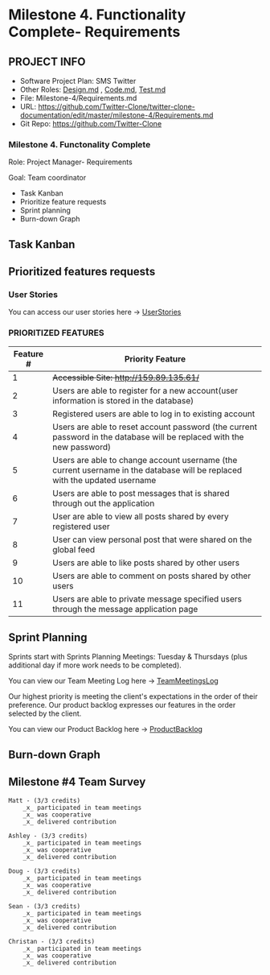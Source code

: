 # Milestone 4. Functionality Complete- Requirements

## PROJECT INFO

- Software Project Plan: SMS Twitter
- Other Roles: [Design.md](https://github.com/Twitter-Clone/twitter-clone-documentation/blob/master/milestone-4/Design.md) , [Code.md](https://github.com/Twitter-Clone/twitter-clone-documentation/blob/master/milestone-4/Code.md), [Test.md](https://github.com/Twitter-Clone/twitter-clone-documentation/blob/master/milestone-4/Test.md)
- File: Milestone-4/Requirements.md
- URL: https://github.com/Twitter-Clone/twitter-clone-documentation/edit/master/milestone-4/Requirements.md 
- Git Repo: https://github.com/Twitter-Clone

### Milestone 4. Functonality Complete

Role: Project Manager- Requirements

Goal: Team coordinator

- Task Kanban
- Prioritize feature requests
- Sprint planning
- Burn-down Graph

## Task Kanban

## Prioritized features requests
### User Stories

You can access our user stories here -> [UserStories](https://github.com/Twitter-Clone/twitter-clone-documentation/blob/master/UserStories.md)

### PRIORITIZED FEATURES

| Feature # | Priority Feature |
| --------------- |---------------------|
|  1 | ~~Accessible Site: http://159.89.135.61/~~|
|  2 | Users are able to register for a new account(user information is stored in the database) |
|  3 | Registered users are able to log in to existing account |
|  4 | Users are able to reset account password (the current password in the database will be replaced with the new password) |
|  5 | Users are able to change account username (the current username in the database will be replaced with the updated username |
|  6 | Users are able to post messages that is shared through out the application |
|  7 | User are able to view all posts shared by every registered user |
|  8 | User can view personal post that were shared on the global feed |
|  9 | Users are able to like posts shared by other users |
|  10 | Users are able to comment on posts shared by other users |
|  11 | Users are able to private message specified users through the message application page |


## Sprint Planning

  Sprints start with Sprints Planning Meetings: Tuesday & Thursdays (plus additional day if more work needs to be completed).
    
  You can view our Team Meeting Log here -> [TeamMeetingsLog](https://github.com/Twitter-Clone/twitter-clone-documentation/blob/master/TeamMeeting.md)
    
  Our highest priority is meeting the client's expectations in the order of their preference. Our product backlog expresses our features in the order selected by the client.
    
  You can view our Product Backlog here -> [ProductBacklog](https://github.com/Twitter-Clone/twitter-clone-documentation/blob/master/milestone-2/product%20backlog%20pic.png)
    
    
## Burn-down Graph

## Milestone #4 Team Survey

```
Matt - (3/3 credits)
    _x_ participated in team meetings
    _x_ was cooperative
    _x_ delivered contribution
    
Ashley - (3/3 credits)
    _x_ participated in team meetings
    _x_ was cooperative
    _x_ delivered contribution
    
Doug - (3/3 credits)
    _x_ participated in team meetings
    _x_ was cooperative
    _x_ delivered contribution

Sean - (3/3 credits)
    _x_ participated in team meetings
    _x_ was cooperative
    _x_ delivered contribution
    
Christan - (3/3 credits)
    _x_ participated in team meetings
    _x_ was cooperative
    _x_ delivered contribution
```
